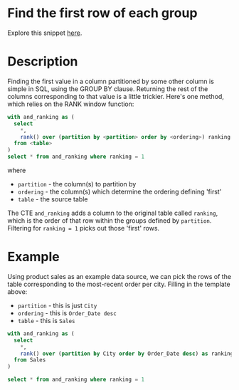 # Find the first row of each group

Explore this snippet [here](https://count.co/n/3eWfeZ0n2a8?vm=e).

# Description

Finding the first value in a column partitioned by some other column is simple in SQL, using the GROUP BY clause. Returning the rest of the columns corresponding to that value is a little trickier. Here's one method, which relies on the RANK window function:

```sql
with and_ranking as (
  select
    *,
    rank() over (partition by <partition> order by <ordering>) ranking
  from <table>
)
select * from and_ranking where ranking = 1
```
where
- `partition` - the column(s) to partition by
- `ordering` - the column(s) which determine the ordering defining 'first'
- `table` - the source table

The CTE `and_ranking` adds a column to the original table called `ranking`, which is the order of that row within the groups defined by `partition`. Filtering for `ranking = 1` picks out those 'first' rows.

# Example

Using product sales as an example data source, we can pick the rows of the table corresponding to the most-recent order per city. Filling in the template above:
- `partition` - this is just `City`
- `ordering` - this is `Order_Date desc`
- `table` - this is `Sales`

```sql
with and_ranking as (
  select
    *,
    rank() over (partition by City order by Order_Date desc) as ranking
  from Sales
)

select * from and_ranking where ranking = 1
```